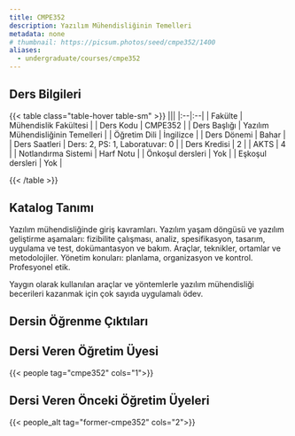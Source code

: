 ```yaml
---
title: CMPE352
description: Yazılım Mühendisliğinin Temelleri
metadata: none
# thumbnail: https://picsum.photos/seed/cmpe352/1400
aliases:
  - undergraduate/courses/cmpe352
---
```


## Ders Bilgileri

<!-- prettier-ignore-start -->
{{< table class="table-hover table-sm" >}}
|||
|:--|:--|
| Fakülte | Mühendislik Fakültesi |
| Ders Kodu | CMPE352 |
| Ders Başlığı | Yazılım Mühendisliğinin Temelleri |
| Öğretim Dili | İngilizce |
| Ders Dönemi | Bahar |
| Ders Saatleri | Ders: 2, PS: 1, Laboratuvar: 0 |
| Ders Kredisi | 2 |
| AKTS | 4 |
| Notlandırma Sistemi | Harf Notu |
| Önkoşul dersleri | Yok |
| Eşkoşul dersleri | Yok |

{{< /table >}}
<!-- prettier-ignore-end -->

## Katalog Tanımı

Yazılım mühendisliğinde giriş kavramları. Yazılım yaşam döngüsü ve yazılım geliştirme aşamaları: fizibilite çalışması, analiz, spesifikasyon, tasarım, uygulama ve test, dokümantasyon ve bakım. Araçlar, teknikler, ortamlar ve metodolojiler. Yönetim konuları: planlama, organizasyon ve kontrol. Profesyonel etik.

Yaygın olarak kullanılan araçlar ve yöntemlerle yazılım mühendisliği becerileri kazanmak için çok sayıda uygulamalı ödev.

## Dersin Öğrenme Çıktıları

## Dersi Veren Öğretim Üyesi

{{< people tag="cmpe352" cols="1">}}

## Dersi Veren Önceki Öğretim Üyeleri

{{< people_alt tag="former-cmpe352" cols="2">}}
